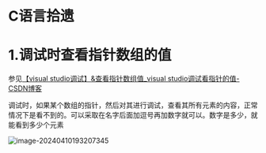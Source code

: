 # C语言拾遗

# 1.调试时查看指针数组的值

参见[【visual studio调试】&查看指针数组值_visual studio调试看指针的值-CSDN博客](https://blog.csdn.net/u010608964/article/details/88816867)

调试时，如果某个数组的指针，然后对其进行调试，查看其所有元素的内容，正常情况下是看不到的。可以采取在名字后面加逗号再加数字就可以。数字是多少，就能看到多少个元素

![image-20240410193207345](D:\t_Knowlege\knowlege_system\C语言拾遗.assets\image-20240410193207345.png)
